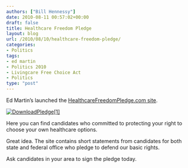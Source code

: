 ```yaml
---
authors: ["Bill Hennessy"]
date: 2010-08-11 00:57:02+00:00
draft: false
title: Healthcare Freedom Pledge
layout: blog
url: /2010/08/10/healthcare-freedom-pledge/
categories:
- Politics
tags:
- ed martin
- Politics 2010
- Livingcare Free Choice Act
- Politics
type: "post"
---
```


Ed Martin’s launched the [HealthcareFreedomPledge.com site](https://healthcarefreedompledge.com/).

 

[![DownloadPledge[1]](https://hennessysview.com/wp-content/uploads/2010/08/DownloadPledge1.png)
](https://healthcarefreedompledge.com/wp-content/uploads/2010/08/DownloadPledge.png)

 

Here you can find candidates who committed to protecting your right to choose your own healthcare options. 

 

Great idea. The site contains short statements from candidates for both state and federal office who pledge to defend our basic rights.

 

Ask candidates in your area to sign the pledge today. 
